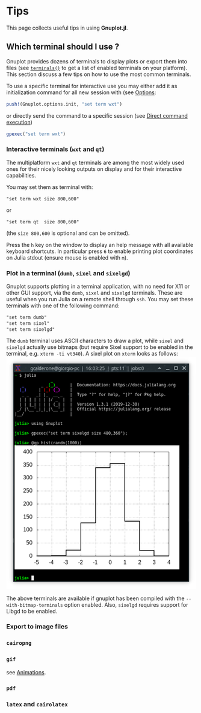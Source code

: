 # Tips

This page collects useful tips in using **Gnuplot.jl**.


## Which terminal should I use ?
Gnuplot provides dozens of terminals to display plots or export them into files (see [`terminals()`](@ref) to get a list of enabled terminals on your platform).  This section discuss a few tips on how to use the most common terminals.

To use a specific terminal for interactive use you may either add it as initialization command for all new session with (see [Options](@ref):
```julia
push!(Gnuplot.options.init, "set term wxt")
```
or directly send the command to a specific session (see [Direct command execution](@ref))
```julia
gpexec("set term wxt")
```


### Interactive terminals (`wxt` and `qt`)
The multiplatform `wxt` and `qt` terminals are among the most widely used ones for their nicely looking outputs on display and for their interactive capabilities.

You may set them as terminal with:
```
"set term wxt size 800,600"
```
or
```
"set term qt  size 800,600"
```
(the `size 800,600` is optional and can be omitted).

Press the `h` key on the window to display an help message with all available keyboard shortcuts.  In particular press `6` to enable printing plot coordinates on Julia stdout (ensure mouse is enabled with `m`).


### Plot in a terminal (`dumb`, `sixel` and `sixelgd`)
Gnuplot supports plotting in a terminal application, with no need for X11 or other GUI support, via the `dumb`, `sixel` and `sixelgd` terminals.  These are useful when you run Julia on a remote shell through `ssh`.  You may set these terminals with one of the following command:
```
"set term dumb"
"set term sixel"
"set term sixelgd"
```
The `dumb` terminal uses ASCII characters to draw a plot, while `sixel` and `sixelgd` actually use bitmaps (but require Sixel support to be enabled in the terminal, e.g. `xterm -ti vt340`).  A sixel plot on `xterm` looks as follows:
![](assets/sixelgd.png)

The above terminals are available if gnuplot has been compiled with the `--with-bitmap-terminals` option enabled. Also, `sixelgd` requires support for Libgd to be enabled.

### Export to image files

### `cairopng`

### `gif`
see [Animations](@ref).

### `pdf`

### `latex` and `cairolatex`
